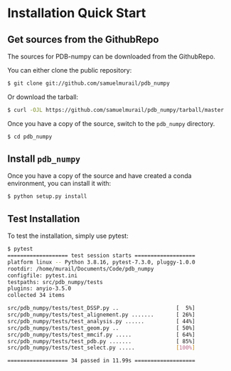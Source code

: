 # Installation Quick Start


## Get sources from the GithubRepo

The sources for PDB-numpy can be downloaded from the GithubRepo.

You can either clone the public repository:

```bash
$ git clone git://github.com/samuelmurail/pdb_numpy
```

Or download the tarball:

```bash
$ curl -OJL https://github.com/samuelmurail/pdb_numpy/tarball/master
```

Once you have a copy of the source, switch to the `pdb_numpy` directory.

```bash
$ cd pdb_numpy
```

##  Install `pdb_numpy`

Once you have a copy of the source and have created a conda environment, you can install it with:

```bash
$ python setup.py install
```

## Test Installation

To test the installation, simply use pytest:

```bash
$ pytest
=================== test session starts ===================
platform linux -- Python 3.8.16, pytest-7.3.0, pluggy-1.0.0
rootdir: /home/murail/Documents/Code/pdb_numpy
configfile: pytest.ini
testpaths: src/pdb_numpy/tests
plugins: anyio-3.5.0
collected 34 items                                                            

src/pdb_numpy/tests/test_DSSP.py ..                  [  5%]
src/pdb_numpy/tests/test_alignement.py .......       [ 26%]
src/pdb_numpy/tests/test_analysis.py ......          [ 44%]
src/pdb_numpy/tests/test_geom.py ..                  [ 50%]
src/pdb_numpy/tests/test_mmcif.py .....              [ 64%]
src/pdb_numpy/tests/test_pdb.py .......              [ 85%]
src/pdb_numpy/tests/test_select.py .....             [100%]

=================== 34 passed in 11.99s ===================
```
